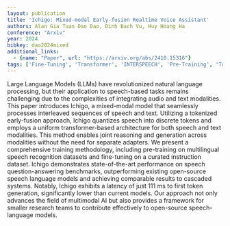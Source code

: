 ```yaml
---
layout: publication
title: 'Ichigo: Mixed-modal Early-fusion Realtime Voice Assistant'
authors: Alan Gia Tuan Dao Dao, Dinh Bach Vu, Huy Hoang Ha
conference: "Arxiv"
year: 2024
bibkey: dao2024mixed
additional_links:
  - {name: "Paper", url: "https://arxiv.org/abs/2410.15316"}
tags: ['Fine-Tuning', 'Transformer', 'INTERSPEECH', 'Pre-Training', 'Tools', 'Model Architecture', 'Reinforcement Learning', 'Merging', 'Training Techniques', 'Pretraining Methods', 'Multimodal Models']
---
```

Large Language Models (LLMs) have revolutionized natural language processing,
but their application to speech-based tasks remains challenging due to the
complexities of integrating audio and text modalities. This paper introduces
Ichigo, a mixed-modal model that seamlessly processes interleaved sequences of
speech and text. Utilizing a tokenized early-fusion approach, Ichigo quantizes
speech into discrete tokens and employs a uniform transformer-based
architecture for both speech and text modalities. This method enables joint
reasoning and generation across modalities without the need for separate
adapters. We present a comprehensive training methodology, including
pre-training on multilingual speech recognition datasets and fine-tuning on a
curated instruction dataset. Ichigo demonstrates state-of-the-art performance
on speech question-answering benchmarks, outperforming existing open-source
speech language models and achieving comparable results to cascaded systems.
Notably, Ichigo exhibits a latency of just 111 ms to first token generation,
significantly lower than current models. Our approach not only advances the
field of multimodal AI but also provides a framework for smaller research teams
to contribute effectively to open-source speech-language models.
